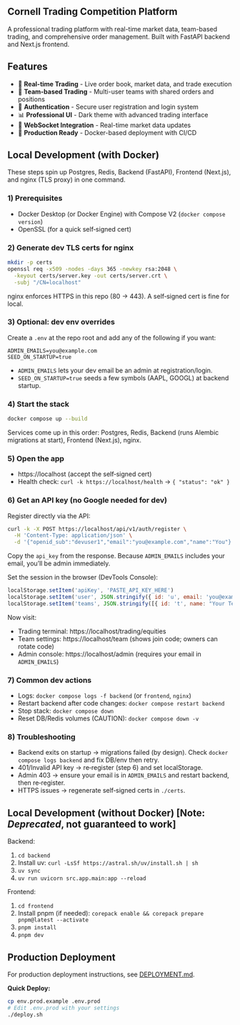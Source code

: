 ## Cornell Trading Competition Platform

A professional trading platform with real-time market data, team-based trading, and comprehensive order management. Built with FastAPI backend and Next.js frontend.

## Features

- 🏪 **Real-time Trading** - Live order book, market data, and trade execution
- 👥 **Team-based Trading** - Multi-user teams with shared orders and positions
- 🔐 **Authentication** - Secure user registration and login system
- 📊 **Professional UI** - Dark theme with advanced trading interface
- 🔌 **WebSocket Integration** - Real-time market data updates
- 🐳 **Production Ready** - Docker-based deployment with CI/CD

## Local Development (with Docker)

These steps spin up Postgres, Redis, Backend (FastAPI), Frontend (Next.js), and nginx (TLS proxy) in one command.

### 1) Prerequisites

- Docker Desktop (or Docker Engine) with Compose V2 (`docker compose version`)
- OpenSSL (for a quick self‑signed cert)

### 2) Generate dev TLS certs for nginx

```bash
mkdir -p certs
openssl req -x509 -nodes -days 365 -newkey rsa:2048 \
  -keyout certs/server.key -out certs/server.crt \
  -subj "/CN=localhost"
```

nginx enforces HTTPS in this repo (80 → 443). A self‑signed cert is fine for local.

### 3) Optional: dev env overrides

Create a `.env` at the repo root and add any of the following if you want:

```
ADMIN_EMAILS=you@example.com
SEED_ON_STARTUP=true
```

- `ADMIN_EMAILS` lets your dev email be an admin at registration/login.
- `SEED_ON_STARTUP=true` seeds a few symbols (AAPL, GOOGL) at backend startup.

### 4) Start the stack

```bash
docker compose up --build
```

Services come up in this order: Postgres, Redis, Backend (runs Alembic migrations at start), Frontend (Next.js), nginx.

### 5) Open the app

- https://localhost (accept the self‑signed cert)
- Health check: `curl -k https://localhost/health` → `{ "status": "ok" }`

### 6) Get an API key (no Google needed for dev)

Register directly via the API:

```bash
curl -k -X POST https://localhost/api/v1/auth/register \
  -H 'Content-Type: application/json' \
  -d '{"openid_sub":"devuser1","email":"you@example.com","name":"You"}'
```

Copy the `api_key` from the response. Because `ADMIN_EMAILS` includes your email, you’ll be admin immediately.

Set the session in the browser (DevTools Console):

```js
localStorage.setItem('apiKey', 'PASTE_API_KEY_HERE')
localStorage.setItem('user', JSON.stringify({ id: 'u', email: 'you@example.com', name: 'You', created_at: new Date().toISOString() }))
localStorage.setItem('teams', JSON.stringify([{ id: 't', name: "Your Team", role: 'admin' }]))
```

Now visit:

- Trading terminal: https://localhost/trading/equities
- Team settings: https://localhost/team (shows join code; owners can rotate code)
- Admin console: https://localhost/admin (requires your email in `ADMIN_EMAILS`)

### 7) Common dev actions

- Logs: `docker compose logs -f backend` (or `frontend`, `nginx`)
- Restart backend after code changes: `docker compose restart backend`
- Stop stack: `docker compose down`
- Reset DB/Redis volumes (CAUTION): `docker compose down -v`

### 8) Troubleshooting

- Backend exits on startup → migrations failed (by design). Check `docker compose logs backend` and fix DB/env then retry.
- 401/Invalid API key → re‑register (step 6) and set localStorage.
- Admin 403 → ensure your email is in `ADMIN_EMAILS` and restart backend, then re‑register.
- HTTPS issues → regenerate self‑signed certs in `./certs`.

## Local Development (without Docker) [Note: *Deprecated*, not guaranteed to work]

Backend:
1. `cd backend`
2. Install uv: `curl -LsSf https://astral.sh/uv/install.sh | sh`
3. `uv sync`
4. `uv run uvicorn src.app.main:app --reload`

Frontend:
1. `cd frontend`
2. Install pnpm (if needed): `corepack enable && corepack prepare pnpm@latest --activate`
3. `pnpm install`
4. `pnpm dev`

## Production Deployment

For production deployment instructions, see [DEPLOYMENT.md](./DEPLOYMENT.md).

**Quick Deploy:**
```bash
cp env.prod.example .env.prod
# Edit .env.prod with your settings
./deploy.sh
```
